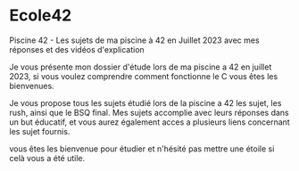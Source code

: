 # Ecole42
Piscine 42 - Les sujets de ma piscine à 42 en Juillet 2023 avec mes réponses et des vidéos d'explication


Je vous présente mon dossier d'étude lors de ma piscine a 42 en juillet 2023, si vous voulez comprendre comment fonctionne le C vous êtes les bienvenues.

Je vous propose tous les sujets étudié lors de la piscine a 42 les sujet, les rush, ainsi que le BSQ final. Mes sujets accomplie avec leurs réponses dans un but éducatif, et vous aurez également acces a plusieurs liens concernant les sujet fournis.

vous êtes les bienvenue pour étudier et n'hésité pas mettre une étoile si celà vous a été utile.
